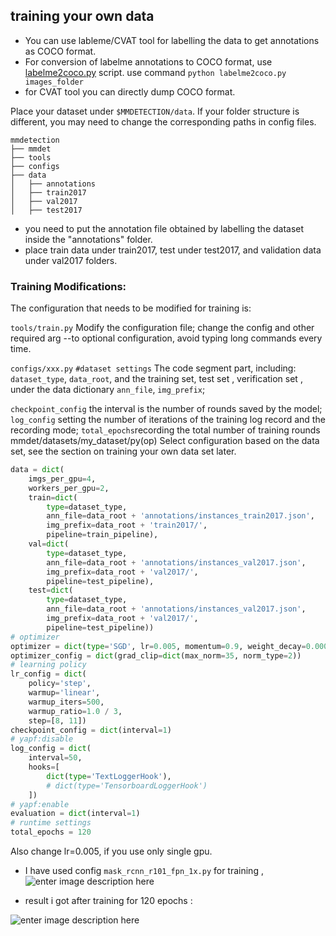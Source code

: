 ## training your own data

* You can use lableme/CVAT tool for labelling the data to get annotations as  COCO format.
* For conversion of labelme annotations to COCO format, use [labelme2coco.py](https://github.com/Tony607/labelme2coco/blob/master/labelme2coco.py) script.
use command `python labelme2coco.py images_folder`
* for CVAT tool you can directly dump COCO format.

Place your dataset under  `$MMDETECTION/data`. If your folder structure is different, you may need to change the corresponding paths in config files.

```
mmdetection
├── mmdet
├── tools
├── configs
├── data  
│   ├── annotations
│   ├── train2017
│   ├── val2017
│   ├── test2017
```

* you need to put the annotation file obtained by labelling the dataset inside the "annotations" folder.
* place train data under train2017, test under test2017, and validation data under val2017 folders.


### Training Modifications:
The configuration that needs to be modified for training is:

`tools/train.py`
Modify the configuration file; change the config and other required arg --to optional configuration, avoid typing long commands every time.

`configs/xxx.py`
`#dataset settings` The code segment part, including: `dataset_type`, `data_root`, and the training set, test set , verification set , under the data dictionary `ann_file`, `img_prefix`;

`checkpoint_config` the interval is the number of rounds saved by the model;
`log_config` setting the number of iterations of the training log record and the recording mode;
`total_epochs`recording the total number of training rounds
mmdet/datasets/my_dataset/py(op)
Select configuration based on the data set, see the section on training your own data set later.

```python
data = dict(
    imgs_per_gpu=4,
    workers_per_gpu=2,
    train=dict(
        type=dataset_type,
        ann_file=data_root + 'annotations/instances_train2017.json',
        img_prefix=data_root + 'train2017/',
        pipeline=train_pipeline),
    val=dict(
        type=dataset_type,
        ann_file=data_root + 'annotations/instances_val2017.json',
        img_prefix=data_root + 'val2017/',
        pipeline=test_pipeline),
    test=dict(
        type=dataset_type,
        ann_file=data_root + 'annotations/instances_val2017.json',
        img_prefix=data_root + 'val2017/',
        pipeline=test_pipeline))
# optimizer
optimizer = dict(type='SGD', lr=0.005, momentum=0.9, weight_decay=0.0001)
optimizer_config = dict(grad_clip=dict(max_norm=35, norm_type=2))
# learning policy
lr_config = dict(
    policy='step',
    warmup='linear',
    warmup_iters=500,
    warmup_ratio=1.0 / 3,
    step=[8, 11])
checkpoint_config = dict(interval=1)
# yapf:disable
log_config = dict(
    interval=50,
    hooks=[
        dict(type='TextLoggerHook'),
        # dict(type='TensorboardLoggerHook')
    ])
# yapf:enable
evaluation = dict(interval=1)
# runtime settings
total_epochs = 120
```


Also change lr=0.005, if you use only single gpu.

* I have used config `mask_rcnn_r101_fpn_1x.py` for training ,
![enter image description here](https://i.ibb.co/HBhPVBz/1-2.png)

* result i got after training for 120 epochs :

![enter image description here](https://i.ibb.co/kQV6zgw/photo6327646245295859993.jpg)
